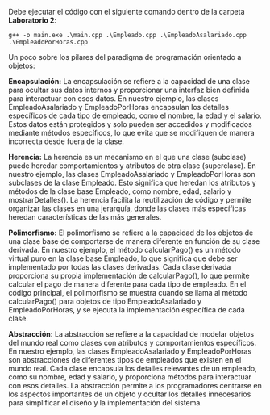 Debe ejecutar el código con el siguiente comando dentro de la carpeta **Laboratorio 2**:

```
g++ -o main.exe .\main.cpp .\Empleado.cpp .\EmpleadoAsalariado.cpp .\EmpleadoPorHoras.cpp
```
Un poco sobre los pilares del paradigma de programación orientado a objetos:

**Encapsulación:** La encapsulación se refiere a la capacidad de una clase para ocultar sus datos internos y proporcionar una interfaz bien definida para
interactuar con esos datos. En nuestro ejemplo, las clases EmpleadoAsalariado y EmpleadoPorHoras encapsulan los detalles específicos de cada tipo de empleado, como el nombre, la edad y el salario. Estos datos están protegidos y solo pueden ser accedidos y modificados mediante métodos específicos, lo que evita que se modifiquen de manera incorrecta desde fuera de la clase.

**Herencia:** La herencia es un mecanismo en el que una clase (subclase) puede heredar comportamientos y atributos de otra clase (superclase). En nuestro ejemplo, las clases EmpleadoAsalariado y EmpleadoPorHoras son subclases de la clase Empleado. Esto significa que heredan los atributos y métodos de la clase base Empleado, como nombre, edad, salario y mostrarDetalles(). La herencia facilita la reutilización de código y permite organizar las clases en una jerarquía, donde las clases más específicas heredan características de las más generales.

**Polimorfismo:** El polimorfismo se refiere a la capacidad de los objetos de una clase base de comportarse de manera diferente en función de su clase derivada. En nuestro ejemplo, el método calcularPago() es un método virtual puro en la clase base Empleado, lo que significa que debe ser implementado por todas las clases derivadas. Cada clase derivada proporciona su propia implementación de calcularPago(), lo que permite calcular el pago de manera diferente para cada tipo de empleado. En el código principal, el polimorfismo se muestra cuando se llama al método calcularPago() para objetos de tipo EmpleadoAsalariado y EmpleadoPorHoras, y se ejecuta la implementación específica de cada clase.

**Abstracción:** La abstracción se refiere a la capacidad de modelar objetos del mundo real como clases con atributos y comportamientos específicos. En nuestro ejemplo, las clases EmpleadoAsalariado y EmpleadoPorHoras son abstracciones de diferentes tipos de empleados que existen en el mundo real. Cada clase encapsula los detalles relevantes de un empleado, como su nombre, edad y salario, y proporciona métodos para interactuar con esos detalles. La abstracción permite a los programadores centrarse en los aspectos importantes de un objeto y ocultar los detalles innecesarios para simplificar el diseño y la implementación del sistema.
